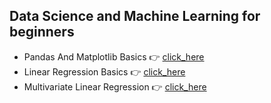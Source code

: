## Data Science and Machine Learning for beginners
* Pandas And Matplotlib Basics  👉 [click_here](https://github.com/Prakhar-Mangal/Data-Science-and-Machine-Learning/blob/master/%231pandas_and_matplotlib_basics.ipynb)
* Linear Regression Basics  👉 [click_here](https://github.com/Prakhar-Mangal/Data-Science-and-Machine-Learning/blob/master/%232linear%20regression.ipynb)
* Multivariate Linear Regression 👉 [click_here](https://github.com/Prakhar-Mangal/Data-Science-and-Machine-Learning/blob/master/%233multivariate_linear_regression.ipynb)
